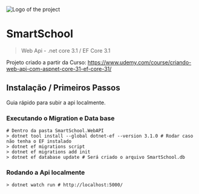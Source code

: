 ![Logo of the project](https://static.gunnarpeipman.com/wp-content/uploads/2019/12/dotnet-core-featured.png.webp)

# SmartSchool
> Web Api - .net core 3.1 / EF Core 3.1

Projeto criado a partir da Curso:
https://www.udemy.com/course/criando-web-api-com-aspnet-core-31-ef-core-31/

## Instalação / Primeiros Passos

Guia rápido para subir a api localmente.

### Executando o Migration e Data base
```shell
# Dentro da pasta SmartSchool.WebAPI
> dotnet tool install --global dotnet-ef --version 3.1.0 # Rodar caso não tenha o EF instalado
> dotnet ef migrations script
> dotnet ef migrations add init
> dotnet ef database update # Será criado o arquivo SmartSchool.db
```

### Rodando a Api localmente
```shell
> dotnet watch run # http://localhost:5000/
```